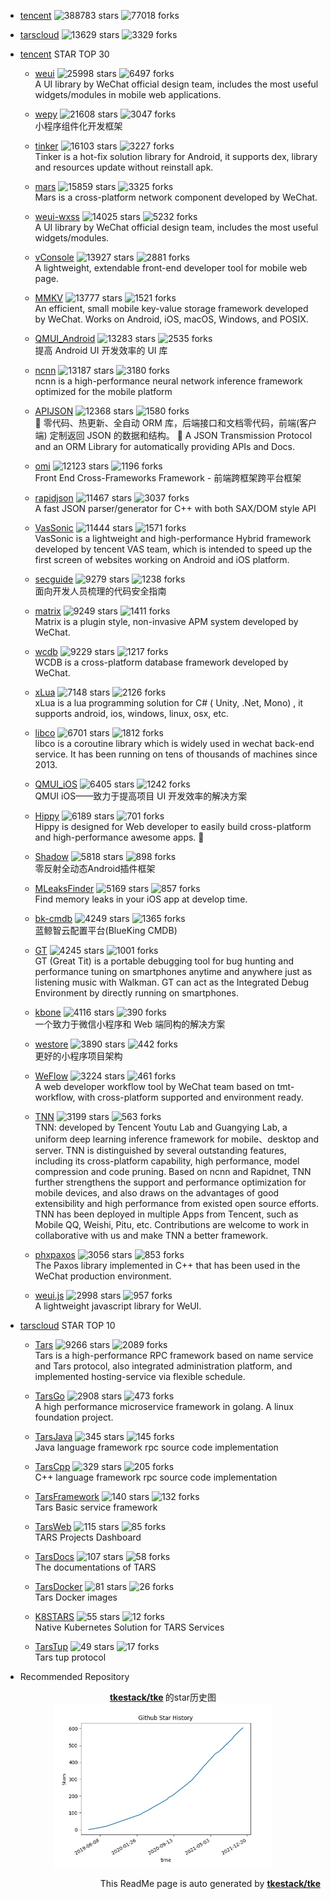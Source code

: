 
+ [tencent](https://github.com/tencent)
![388783 stars](https://img.shields.io/badge/Stars-388783-green)
![77018 forks](https://img.shields.io/badge/Forks-77018-green)

+ [tarscloud](https://github.com/tarscloud)
![13629 stars](https://img.shields.io/badge/Stars-13629-green)
![3329 forks](https://img.shields.io/badge/Forks-3329-green)





+ [tencent](https://github.com/tencent) STAR TOP 30 
    
    + [weui](https://github.com/tencent/weui) 
    ![25998 stars](https://img.shields.io/badge/Stars-25998-green)
    ![6497 forks](https://img.shields.io/badge/Forks-6497-green)  
    A UI library by WeChat official design team, includes the most useful widgets/modules in mobile web applications.
    
    + [wepy](https://github.com/tencent/wepy) 
    ![21608 stars](https://img.shields.io/badge/Stars-21608-green)
    ![3047 forks](https://img.shields.io/badge/Forks-3047-green)  
    小程序组件化开发框架
    
    + [tinker](https://github.com/tencent/tinker) 
    ![16103 stars](https://img.shields.io/badge/Stars-16103-green)
    ![3227 forks](https://img.shields.io/badge/Forks-3227-green)  
    Tinker is a hot-fix solution library for Android, it supports dex, library and resources update without reinstall apk.
    
    + [mars](https://github.com/tencent/mars) 
    ![15859 stars](https://img.shields.io/badge/Stars-15859-green)
    ![3325 forks](https://img.shields.io/badge/Forks-3325-green)  
    Mars is a cross-platform network component  developed by WeChat.
    
    + [weui-wxss](https://github.com/tencent/weui-wxss) 
    ![14025 stars](https://img.shields.io/badge/Stars-14025-green)
    ![5232 forks](https://img.shields.io/badge/Forks-5232-green)  
    A UI library by WeChat official design team, includes the most useful widgets/modules.
    
    + [vConsole](https://github.com/tencent/vConsole) 
    ![13927 stars](https://img.shields.io/badge/Stars-13927-green)
    ![2881 forks](https://img.shields.io/badge/Forks-2881-green)  
    A lightweight, extendable front-end developer tool for mobile web page.
    
    + [MMKV](https://github.com/tencent/MMKV) 
    ![13777 stars](https://img.shields.io/badge/Stars-13777-green)
    ![1521 forks](https://img.shields.io/badge/Forks-1521-green)  
    An efficient, small mobile key-value storage framework developed by WeChat. Works on Android, iOS, macOS, Windows, and POSIX.
    
    + [QMUI_Android](https://github.com/tencent/QMUI_Android) 
    ![13283 stars](https://img.shields.io/badge/Stars-13283-green)
    ![2535 forks](https://img.shields.io/badge/Forks-2535-green)  
    提高 Android UI 开发效率的 UI 库
    
    + [ncnn](https://github.com/tencent/ncnn) 
    ![13187 stars](https://img.shields.io/badge/Stars-13187-green)
    ![3180 forks](https://img.shields.io/badge/Forks-3180-green)  
    ncnn is a high-performance neural network inference framework optimized for the mobile platform
    
    + [APIJSON](https://github.com/tencent/APIJSON) 
    ![12368 stars](https://img.shields.io/badge/Stars-12368-green)
    ![1580 forks](https://img.shields.io/badge/Forks-1580-green)  
    🚀 零代码、热更新、全自动 ORM 库，后端接口和文档零代码，前端(客户端) 定制返回 JSON 的数据和结构。 🚀 A JSON Transmission Protocol and an ORM Library for automatically providing APIs and Docs.
    
    + [omi](https://github.com/tencent/omi) 
    ![12123 stars](https://img.shields.io/badge/Stars-12123-green)
    ![1196 forks](https://img.shields.io/badge/Forks-1196-green)  
     Front End Cross-Frameworks Framework - 前端跨框架跨平台框架
    
    + [rapidjson](https://github.com/tencent/rapidjson) 
    ![11467 stars](https://img.shields.io/badge/Stars-11467-green)
    ![3037 forks](https://img.shields.io/badge/Forks-3037-green)  
    A fast JSON parser/generator for C++ with both SAX/DOM style API
    
    + [VasSonic](https://github.com/tencent/VasSonic) 
    ![11444 stars](https://img.shields.io/badge/Stars-11444-green)
    ![1571 forks](https://img.shields.io/badge/Forks-1571-green)  
    VasSonic is a lightweight and high-performance Hybrid framework developed by tencent VAS team, which is intended to speed up the first screen of websites working on Android and iOS platform. 
    
    + [secguide](https://github.com/tencent/secguide) 
    ![9279 stars](https://img.shields.io/badge/Stars-9279-green)
    ![1238 forks](https://img.shields.io/badge/Forks-1238-green)  
    面向开发人员梳理的代码安全指南
    
    + [matrix](https://github.com/tencent/matrix) 
    ![9249 stars](https://img.shields.io/badge/Stars-9249-green)
    ![1411 forks](https://img.shields.io/badge/Forks-1411-green)  
    Matrix is a plugin style, non-invasive APM system developed by WeChat.
    
    + [wcdb](https://github.com/tencent/wcdb) 
    ![9229 stars](https://img.shields.io/badge/Stars-9229-green)
    ![1217 forks](https://img.shields.io/badge/Forks-1217-green)  
    WCDB is a cross-platform database framework developed by WeChat.
    
    + [xLua](https://github.com/tencent/xLua) 
    ![7148 stars](https://img.shields.io/badge/Stars-7148-green)
    ![2126 forks](https://img.shields.io/badge/Forks-2126-green)  
    xLua is a lua programming solution for  C# ( Unity, .Net, Mono) , it supports android, ios, windows, linux, osx, etc.
    
    + [libco](https://github.com/tencent/libco) 
    ![6701 stars](https://img.shields.io/badge/Stars-6701-green)
    ![1812 forks](https://img.shields.io/badge/Forks-1812-green)  
    libco is a coroutine library which is widely used in wechat  back-end service. It has been running on tens of thousands of machines since 2013.
    
    + [QMUI_iOS](https://github.com/tencent/QMUI_iOS) 
    ![6405 stars](https://img.shields.io/badge/Stars-6405-green)
    ![1242 forks](https://img.shields.io/badge/Forks-1242-green)  
    QMUI iOS——致力于提高项目 UI 开发效率的解决方案
    
    + [Hippy](https://github.com/tencent/Hippy) 
    ![6189 stars](https://img.shields.io/badge/Stars-6189-green)
    ![701 forks](https://img.shields.io/badge/Forks-701-green)  
    Hippy is designed for Web developer to easily build cross-platform and high-performance awesome apps. 👏
    
    + [Shadow](https://github.com/tencent/Shadow) 
    ![5818 stars](https://img.shields.io/badge/Stars-5818-green)
    ![898 forks](https://img.shields.io/badge/Forks-898-green)  
    零反射全动态Android插件框架
    
    + [MLeaksFinder](https://github.com/tencent/MLeaksFinder) 
    ![5169 stars](https://img.shields.io/badge/Stars-5169-green)
    ![857 forks](https://img.shields.io/badge/Forks-857-green)  
    Find memory leaks in your iOS app at develop time.
    
    + [bk-cmdb](https://github.com/tencent/bk-cmdb) 
    ![4249 stars](https://img.shields.io/badge/Stars-4249-green)
    ![1365 forks](https://img.shields.io/badge/Forks-1365-green)  
    蓝鲸智云配置平台(BlueKing CMDB)
    
    + [GT](https://github.com/tencent/GT) 
    ![4245 stars](https://img.shields.io/badge/Stars-4245-green)
    ![1001 forks](https://img.shields.io/badge/Forks-1001-green)  
    GT (Great Tit) is a portable debugging tool for bug hunting and performance tuning on smartphones anytime and anywhere just as listening music with Walkman. GT can act as the Integrated Debug Environment by directly running on smartphones.
    
    + [kbone](https://github.com/tencent/kbone) 
    ![4116 stars](https://img.shields.io/badge/Stars-4116-green)
    ![390 forks](https://img.shields.io/badge/Forks-390-green)  
    一个致力于微信小程序和 Web 端同构的解决方案
    
    + [westore](https://github.com/tencent/westore) 
    ![3890 stars](https://img.shields.io/badge/Stars-3890-green)
    ![442 forks](https://img.shields.io/badge/Forks-442-green)  
    更好的小程序项目架构
    
    + [WeFlow](https://github.com/tencent/WeFlow) 
    ![3224 stars](https://img.shields.io/badge/Stars-3224-green)
    ![461 forks](https://img.shields.io/badge/Forks-461-green)  
    A web developer workflow tool by WeChat team based on tmt-workflow, with cross-platform supported and environment ready.
    
    + [TNN](https://github.com/tencent/TNN) 
    ![3199 stars](https://img.shields.io/badge/Stars-3199-green)
    ![563 forks](https://img.shields.io/badge/Forks-563-green)  
    TNN: developed by Tencent Youtu Lab and Guangying Lab, a uniform deep learning inference framework for mobile、desktop and server. TNN is distinguished by several outstanding features, including its cross-platform capability, high performance, model compression and code pruning. Based on ncnn and Rapidnet, TNN further strengthens the support and performance optimization for mobile devices, and also draws on the advantages of good extensibility and high performance from existed open source efforts. TNN has been deployed in multiple Apps from Tencent, such as Mobile QQ, Weishi, Pitu, etc. Contributions are welcome to work in collaborative with us and make TNN a better framework. 
    
    + [phxpaxos](https://github.com/tencent/phxpaxos) 
    ![3056 stars](https://img.shields.io/badge/Stars-3056-green)
    ![853 forks](https://img.shields.io/badge/Forks-853-green)  
    The Paxos library implemented in C++ that has been used in the WeChat production environment.
    
    + [weui.js](https://github.com/tencent/weui.js) 
    ![2998 stars](https://img.shields.io/badge/Stars-2998-green)
    ![957 forks](https://img.shields.io/badge/Forks-957-green)  
    A lightweight javascript library for WeUI.
    

+ [tarscloud](https://github.com/tarscloud) STAR TOP 10 
    
    + [Tars](https://github.com/tarscloud/Tars) 
    ![9266 stars](https://img.shields.io/badge/Stars-9266-green)
    ![2089 forks](https://img.shields.io/badge/Forks-2089-green)  
    Tars is a high-performance RPC framework based on name service and Tars protocol, also integrated administration platform, and implemented hosting-service via flexible schedule.
    
    + [TarsGo](https://github.com/tarscloud/TarsGo) 
    ![2908 stars](https://img.shields.io/badge/Stars-2908-green)
    ![473 forks](https://img.shields.io/badge/Forks-473-green)  
    A  high performance microservice  framework  in golang. A linux foundation project.
    
    + [TarsJava](https://github.com/tarscloud/TarsJava) 
    ![345 stars](https://img.shields.io/badge/Stars-345-green)
    ![145 forks](https://img.shields.io/badge/Forks-145-green)  
    Java language framework rpc source code implementation
    
    + [TarsCpp](https://github.com/tarscloud/TarsCpp) 
    ![329 stars](https://img.shields.io/badge/Stars-329-green)
    ![205 forks](https://img.shields.io/badge/Forks-205-green)  
    C++ language framework rpc source code implementation
    
    + [TarsFramework](https://github.com/tarscloud/TarsFramework) 
    ![140 stars](https://img.shields.io/badge/Stars-140-green)
    ![132 forks](https://img.shields.io/badge/Forks-132-green)  
    Tars Basic service framework
    
    + [TarsWeb](https://github.com/tarscloud/TarsWeb) 
    ![115 stars](https://img.shields.io/badge/Stars-115-green)
    ![85 forks](https://img.shields.io/badge/Forks-85-green)  
    TARS Projects Dashboard
    
    + [TarsDocs](https://github.com/tarscloud/TarsDocs) 
    ![107 stars](https://img.shields.io/badge/Stars-107-green)
    ![58 forks](https://img.shields.io/badge/Forks-58-green)  
    The documentations of TARS
    
    + [TarsDocker](https://github.com/tarscloud/TarsDocker) 
    ![81 stars](https://img.shields.io/badge/Stars-81-green)
    ![26 forks](https://img.shields.io/badge/Forks-26-green)  
    Tars Docker  images
    
    + [K8STARS](https://github.com/tarscloud/K8STARS) 
    ![55 stars](https://img.shields.io/badge/Stars-55-green)
    ![12 forks](https://img.shields.io/badge/Forks-12-green)  
    Native Kubernetes  Solution for TARS Services
    
    + [TarsTup](https://github.com/tarscloud/TarsTup) 
    ![49 stars](https://img.shields.io/badge/Stars-49-green)
    ![17 forks](https://img.shields.io/badge/Forks-17-green)  
    Tars tup protocol
    


+ Recommended Repository  
<p align="center">
      <strong>
        <a href="https://github.com/tkestack/tke" target="_blank">tkestack/tke</a>
      </strong>  的star历史图
  <br>
  <img src="https://raw.githubusercontent.com/ButterAndButterfly/GithubTools/master/data/stars_history.jpg" width="350px"></img>    
</p>

<p align="right">
      This ReadMe page is auto generated by 
      <strong>
        <a href="https://github.com/tkestack/tke" target="_blank">tkestack/tke</a><br>
      </strong>   
</p>
